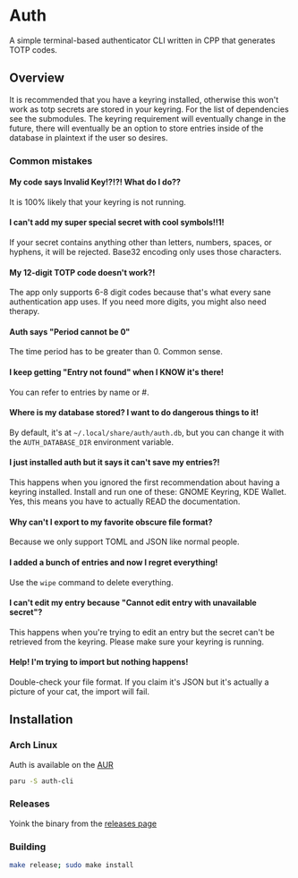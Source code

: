 # Auth

A simple terminal-based authenticator CLI written in CPP that generates TOTP codes.

## Overview

It is recommended that you have a keyring installed, otherwise this won't work as
totp secrets are stored in your keyring. For the list of dependencies see the
submodules. The keyring requirement will eventually change in the future, there
will eventually be an option to store entries inside of the database in plaintext
if the user so desires.

### Common mistakes

#### My code says Invalid Key!?!?! What do I do??

It is 100% likely that your keyring is not running.

#### I can't add my super special secret with cool symbols!!1!

If your secret contains anything other than letters, numbers, spaces, or hyphens,
it will be rejected. Base32 encoding only uses those characters.

#### My 12-digit TOTP code doesn't work?!

The app only supports 6-8 digit codes because that's what every sane
authentication app uses. If you need more digits, you might also need therapy.

#### Auth says "Period cannot be 0"

The time period has to be greater than 0. Common sense.

#### I keep getting "Entry not found" when I KNOW it's there!

You can refer to entries by name or #.

#### Where is my database stored? I want to do dangerous things to it!

By default, it's at `~/.local/share/auth/auth.db`, but you can change it with the
`AUTH_DATABASE_DIR` environment variable.

#### I just installed auth but it says it can't save my entries?!

This happens when you ignored the first recommendation about having a keyring
installed. Install and run one of these: GNOME Keyring, KDE Wallet.
Yes, this means you have to actually READ the documentation.

#### Why can't I export to my favorite obscure file format?

Because we only support TOML and JSON like normal people.

#### I added a bunch of entries and now I regret everything!

Use the `wipe` command to delete everything.

#### I can't edit my entry because "Cannot edit entry with unavailable secret"?

This happens when you're trying to edit an entry but the secret can't be
retrieved from the keyring. Please make sure your keyring is running.

#### Help! I'm trying to import but nothing happens!

Double-check your file format. If you claim it's JSON but it's actually a picture
of your cat, the import will fail.

## Installation

### Arch Linux

Auth is available on the [AUR](https://aur.archlinux.org/packages/auth-cli)

```bash
paru -S auth-cli
```

### Releases

Yoink the binary from the
[releases page](https://github.com/nnyyxxxx/auth/releases/latest)

### Building

```bash
make release; sudo make install
```
